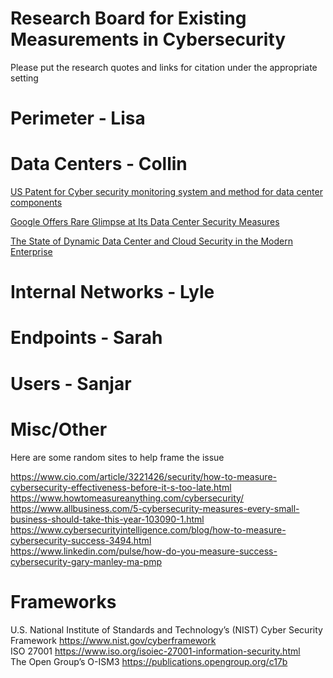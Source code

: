 # Research Board for Existing Measurements in Cybersecurity
Please put the research quotes and links for citation under the appropriate setting

# Perimeter - Lisa


# Data Centers - Collin
[US Patent for Cyber security monitoring system and method for data center components](https://patentimages.storage.googleapis.com/1c/e4/c9/b1b3426b6d0e63/US9537879.pdf)

[Google Offers Rare Glimpse at Its Data Center Security Measures](http://eds.b.ebscohost.com.leo.lib.unomaha.edu/ehost/detail/detail?vid=26&sid=17b2e8ca-cc6a-44b1-9315-f0a7f38766a0%40pdc-v-sessmgr01&bdata=JnNpdGU9ZWhvc3QtbGl2ZSZzY29wZT1zaXRl#AN=114088532&db=a9h)

[The State of Dynamic Data Center and Cloud Security in the Modern Enterprise](https://cdn2.hubspot.net/hubfs/407749/Downloads/The-State-of-Dynamic-Data-Center-and-Cloud-Security_in-the-Modern-Enterprise.pdf)

# Internal Networks - Lyle


# Endpoints - Sarah


# Users - Sanjar


# Misc/Other
Here are some random sites to help frame the issue

https://www.cio.com/article/3221426/security/how-to-measure-cybersecurity-effectiveness-before-it-s-too-late.html </br>
https://www.howtomeasureanything.com/cybersecurity/ </br>
https://www.allbusiness.com/5-cybersecurity-measures-every-small-business-should-take-this-year-103090-1.html </br>
https://www.cybersecurityintelligence.com/blog/how-to-measure-cybersecurity-success-3494.html </br>
https://www.linkedin.com/pulse/how-do-you-measure-success-cybersecurity-gary-manley-ma-pmp </br>
 
# Frameworks
U.S. National Institute of Standards and Technology’s (NIST) Cyber Security Framework https://www.nist.gov/cyberframework </br>
ISO 27001  https://www.iso.org/isoiec-27001-information-security.html </br>
The Open Group’s O-ISM3 https://publications.opengroup.org/c17b </br>

